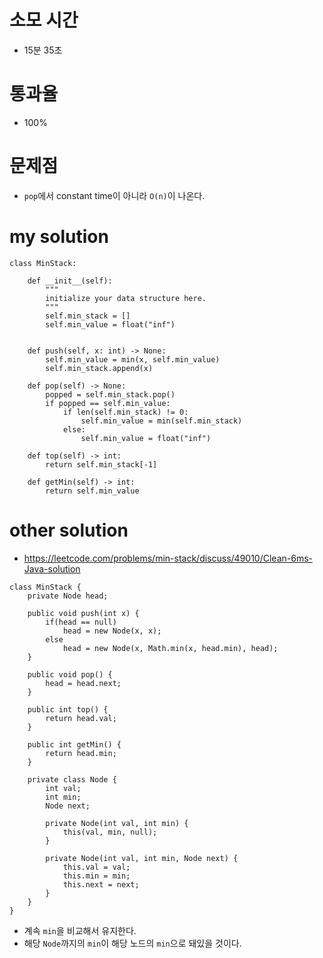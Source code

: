 # 소모 시간
- 15분 35초

# 통과율
- 100%

# 문제점
- `pop`에서 constant time이 아니라 `O(n)`이 나온다.

# my solution
```
class MinStack:

    def __init__(self):
        """
        initialize your data structure here.
        """
        self.min_stack = []
        self.min_value = float("inf")
        

    def push(self, x: int) -> None:
        self.min_value = min(x, self.min_value)
        self.min_stack.append(x)

    def pop(self) -> None:
        popped = self.min_stack.pop()
        if popped == self.min_value:
            if len(self.min_stack) != 0:
                self.min_value = min(self.min_stack)
            else:
                self.min_value = float("inf")

    def top(self) -> int:
        return self.min_stack[-1]

    def getMin(self) -> int:
        return self.min_value
```

# other solution
- https://leetcode.com/problems/min-stack/discuss/49010/Clean-6ms-Java-solution
```
class MinStack {
    private Node head;
    
    public void push(int x) {
        if(head == null) 
            head = new Node(x, x);
        else 
            head = new Node(x, Math.min(x, head.min), head);
    }

    public void pop() {
        head = head.next;
    }

    public int top() {
        return head.val;
    }

    public int getMin() {
        return head.min;
    }
    
    private class Node {
        int val;
        int min;
        Node next;
        
        private Node(int val, int min) {
            this(val, min, null);
        }
        
        private Node(int val, int min, Node next) {
            this.val = val;
            this.min = min;
            this.next = next;
        }
    }
}
```
- 계속 `min`을 비교해서 유지한다.
- 해당 `Node`까지의 `min`이 해당 노드의 `min`으로 돼있을 것이다.